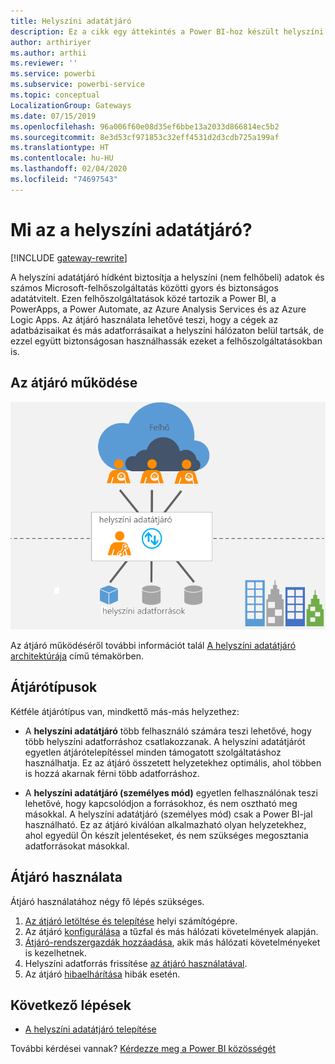 ```yaml
---
title: Helyszíni adatátjáró
description: Ez a cikk egy áttekintés a Power BI-hoz készült helyszíni adatátjáróhoz. Ezt az átjárót használhatja DirectQuery-adatforrásokon történő munkához. Helyszíni adatokkal rendelkező felhőbeli adatkészletek frissítésére is használhatja ezt az átjárót.
author: arthiriyer
ms.author: arthii
ms.reviewer: ''
ms.service: powerbi
ms.subservice: powerbi-service
ms.topic: conceptual
LocalizationGroup: Gateways
ms.date: 07/15/2019
ms.openlocfilehash: 96a006f60e08d35ef6bbe13a2033d866814ec5b2
ms.sourcegitcommit: 8e3d53cf971853c32eff4531d2d3cdb725a199af
ms.translationtype: HT
ms.contentlocale: hu-HU
ms.lasthandoff: 02/04/2020
ms.locfileid: "74697543"
---
```

# <a name="what-is-an-on-premises-data-gateway"></a>Mi az a helyszíni adatátjáró?

[!INCLUDE [gateway-rewrite](includes/gateway-rewrite.md)]

A helyszíni adatátjáró hídként biztosítja a helyszíni (nem felhőbeli) adatok és számos Microsoft-felhőszolgáltatás közötti gyors és biztonságos adatátvitelt. Ezen felhőszolgáltatások közé tartozik a Power BI, a PowerApps, a Power Automate, az Azure Analysis Services és az Azure Logic Apps. Az átjáró használata lehetővé teszi, hogy a cégek az adatbázisaikat és más adatforrásaikat a helyszíni hálózaton belül tartsák, de ezzel együtt biztonságosan használhassák ezeket a felhőszolgáltatásokban is.

## <a name="how-the-gateway-works"></a>Az átjáró működése

![Az átjáró áttekintése](media/service-gateway-onprem/on-premises-data-gateway.png)

Az átjáró működéséről további információt talál [A helyszíni adatátjáró architektúrája](/data-integration/gateway/service-gateway-onprem-indepth) című témakörben.

## <a name="types-of-gateways"></a>Átjárótípusok

Kétféle átjárótípus van, mindkettő más-más helyzethez:

* A **helyszíni adatátjáró** több felhasználó számára teszi lehetővé, hogy több helyszíni adatforráshoz csatlakozzanak. A helyszíni adatátjárót egyetlen átjárótelepítéssel minden támogatott szolgáltatáshoz használhatja. Ez az átjáró összetett helyzetekhez optimális, ahol többen is hozzá akarnak férni több adatforráshoz.

* A **helyszíni adatátjáró (személyes mód)** egyetlen felhasználónak teszi lehetővé, hogy kapcsolódjon a forrásokhoz, és nem osztható meg másokkal. A helyszíni adatátjáró (személyes mód) csak a Power BI-jal használható. Ez az átjáró kiválóan alkalmazható olyan helyzetekhez, ahol egyedül Ön készít jelentéseket, és nem szükséges megosztania adatforrásokat másokkal.

## <a name="use-a-gateway"></a>Átjáró használata

Átjáró használatához négy fő lépés szükséges.

1. [Az átjáró letöltése és telepítése](/data-integration/gateway/service-gateway-install) helyi számítógépre.
1. Az átjáró [konfigurálása](/data-integration/gateway/service-gateway-app) a tűzfal és más hálózati követelmények alapján.
1. [Átjáró-rendszergazdák hozzáadása](/data-integration/gateway/service-gateway-manage), akik más hálózati követelményeket is kezelhetnek.
1. Helyszíni adatforrás frissítése [az átjáró használatával](service-gateway-sql-tutorial.md).
1. Az átjáró [hibaelhárítása](service-gateway-onprem-tshoot.md) hibák esetén.

## <a name="next-steps"></a>Következő lépések

* [A helyszíni adatátjáró telepítése](/data-integration/gateway/service-gateway-install)

További kérdései vannak? [Kérdezze meg a Power BI közösségét](https://community.powerbi.com/)
